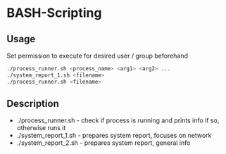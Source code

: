 # BASH-Scripting
## Usage
Set permission to execute for desired user / group beforehand
```bash
./process_runner.sh <process_name> <arg1> <arg2> ...
./system_report_1.sh <filename>
./process_runner.sh <filename>
```

## Description
- ./process_runner.sh  - check if process is running and prints info if so, otherwise runs it
- ./system_report_1.sh - prepares system report, focuses on network
- ./system_report_2.sh - prepares system report, general info